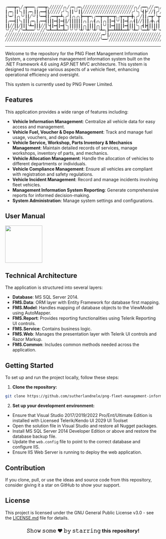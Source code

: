 ```diff
╭━━━┳━╮╱╭┳━━━╮╭━━━┳╮╱╱╱╱╱╱╭╮╱╭━╮╭━╮╱╱╱╱╱╱╱╱╱╱╱╱╱╱╱╱╱╱╱╱╱╱╱╭╮╱╭━━╮╱╱╭━╮╱╱╱╱╱╱╱╱╱╱╭╮╱╱╱╱╱╱╱╱╭━━━╮╱╱╱╱╱╱╭╮
┃╭━╮┃┃╰╮┃┃╭━╮┃┃╭━━┫┃╱╱╱╱╱╭╯╰╮┃┃╰╯┃┃╱╱╱╱╱╱╱╱╱╱╱╱╱╱╱╱╱╱╱╱╱╱╭╯╰╮╰┫┣╯╱╱┃╭╯╱╱╱╱╱╱╱╱╱╭╯╰╮╱╱╱╱╱╱╱┃╭━╮┃╱╱╱╱╱╭╯╰╮
┃╰━╯┃╭╮╰╯┃┃╱╰╯┃╰━━┫┃╭━━┳━┻╮╭╯┃╭╮╭╮┣━━┳━╮╭━━┳━━┳━━┳╮╭┳━━┳━╋╮╭╯╱┃┃╭━┳╯╰┳━━┳━┳╮╭┳━┻╮╭╋┳━━┳━╮╱┃╰━━┳╮╱╭┳━┻╮╭╋━━┳╮╭╮
┃╭━━┫┃╰╮┃┃┃╭━╮┃╭━━┫┃┃┃━┫┃━┫┃╱┃┃┃┃┃┃╭╮┃╭╮┫╭╮┃╭╮┃┃━┫╰╯┃┃━┫╭╮┫┃╱╱┃┃┃╭╋╮╭┫╭╮┃╭┫╰╯┃╭╮┃┃┣┫╭╮┃╭╮╮╰━━╮┃┃╱┃┃━━┫┃┃┃━┫╰╯┃
┃┃╱╱┃┃╱┃┃┃╰┻━┃┃┃╱╱┃╰┫┃━┫┃━┫╰╮┃┃┃┃┃┃╭╮┃┃┃┃╭╮┃╰╯┃┃━┫┃┃┃┃━┫┃┃┃╰╮╭┫┣┫┃┃┃┃┃╰╯┃┃┃┃┃┃╭╮┃╰┫┃╰╯┃┃┃┃┃╰━╯┃╰━╯┣━━┃╰┫┃━┫┃┃┃
╰╯╱╱╰╯╱╰━┻━━━╯╰╯╱╱╰━┻━━┻━━┻━╯╰╯╰╯╰┻╯╰┻╯╰┻╯╰┻━╮┣━━┻┻┻┻━━┻╯╰┻━╯╰━━┻╯╰┻╯╰━━┻╯╰┻┻┻╯╰┻━┻┻━━┻╯╰╯╰━━━┻━╮╭┻━━┻━┻━━┻┻┻╯
╱╱╱╱╱╱╱╱╱╱╱╱╱╱╱╱╱╱╱╱╱╱╱╱╱╱╱╱╱╱╱╱╱╱╱╱╱╱╱╱╱╱╱╭━╯┃╱╱╱╱╱╱╱╱╱╱╱╱╱╱╱╱╱╱╱╱╱╱╱╱╱╱╱╱╱╱╱╱╱╱╱╱╱╱╱╱╱╱╱╱╱╱╱╭━╯┃
╱╱╱╱╱╱╱╱╱╱╱╱╱╱╱╱╱╱╱╱╱╱╱╱╱╱╱╱╱╱╱╱╱╱╱╱╱╱╱╱╱╱╱╰━━╯╱╱╱╱╱╱╱╱╱╱╱╱╱╱╱╱╱╱╱╱╱╱╱╱╱╱╱╱╱╱╱╱╱╱╱╱╱╱╱╱╱╱╱╱╱╱╱╰━━╯
```

---

Welcome to the repository for the PNG Fleet Management Information System, a comprehensive management information system built on the .NET Framework 4.6 using ASP.NET MVC architecture. This system is designed to manage various aspects of a vehicle fleet, enhancing operational efficiency and oversight.

This system is currently used by PNG Power Limited.

## Features

This application provides a wide range of features including:

- **Vehicle Information Management**: Centralize all vehicle data for easy access and management.
- **Vehicle Fuel, Voucher & Depo Management**: Track and manage fuel usage, vouchers, and depo details.
- **Vehicle Service, Workshop, Parts Inventory & Mechanics Management**: Maintain detailed records of services, manage workshops, inventory of parts, and mechanics.
- **Vehicle Allocation Management**: Handle the allocation of vehicles to different departments or individuals.
- **Vehicle Compliance Management**: Ensure all vehicles are compliant with registration and safety regulations.
- **Vehicle Incident Management**: Record and manage incidents involving fleet vehicles.
- **Management Information System Reporting**: Generate comprehensive reports for informed decision-making.
- **System Administration**: Manage system settings and configurations.

## User Manual

<a href="./PPL%20FMS%20V2%20User%20Manual.pdf" target="_blank">
    <img src="https://img.shields.io/badge/-Download%20PDF-red?style=flat&logo=adobe&logoColor=white" style="width: 120px; height: auto;"/>
</a>



## Technical Architecture

The application is structured into several layers:

- **Database**: MS SQL Server 2014.
- **FMS.Data**: ORM layer with Entity Framework for database first mapping.
- **FMS.Model**: Handles mapping of database objects to the ViewModel using AutoMapper.
- **FMS.Report**: Provides reporting functionalities using Telerik Reporting UI controls.
- **FMS.Service**: Contains business logic.
- **FMS.Web**: Manages the presentation layer with Telerik UI controls and Razor Markup.
- **FMS.Common**: Includes common methods needed across the application.

## Getting Started

To set up and run the project locally, follow these steps:

1. **Clone the repository:**
```bash
git clone https://github.com/sutherlandnele/png-fleet-management-information-system.git
```
2. **Set up your development environment:**
- Ensure that Visual Studio 2017/2019/2022 Pro/Ent/Ultimate Edition is installed with Licensed Telerik/Kendo UI 2029 UI Toolset
- Open the solution file in Visual Studio and restore all Nugget packages.
- Install MS SQL Server 2014 Developer Edition or above and restore the database backup file.
- Update the `web.config` file to point to the correct database and configure IIS.
- Ensure IIS Web Server is running to deploy the web application.

## Contribution

If you clone, pull, or use the ideas and source code from this repository, consider giving it a star on GitHub to show your support.

## License

This project is licensed under the GNU General Public License v3.0 - see the [LICENSE.md](LICENSE.md) file for details.

<div align="center">

### 𝚂𝚑𝚘𝚠 𝚜𝚘𝚖𝚎 ❤️ 𝚋𝚢 𝚜𝚝𝚊𝚛𝚛𝚒𝚗𝚐 this repository!

</div>
